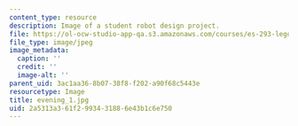 ```yaml
---
content_type: resource
description: Image of a student robot design project.
file: https://ol-ocw-studio-app-qa.s3.amazonaws.com/courses/es-293-lego-robotics-spring-2007/2a5313a361f2993431886e43b1c6e750_evening_1.jpg
file_type: image/jpeg
image_metadata:
  caption: ''
  credit: ''
  image-alt: ''
parent_uid: 3ac1aa36-8b07-38f8-f202-a90f68c5443e
resourcetype: Image
title: evening_1.jpg
uid: 2a5313a3-61f2-9934-3188-6e43b1c6e750
---
```

